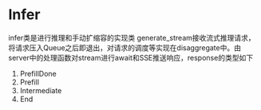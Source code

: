 # Infer
infer类是进行推理和手动扩缩容的实现类
generate_stream接收流式推理请求，将请求压入Queue之后即退出，对请求的调度等实现在disaggregate中。由server中的处理函数对stream进行await和SSE推送响应，response的类型如下
1. PrefillDone
2. Prefill
3. Intermediate
4. End